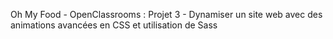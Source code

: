 Oh My Food -
OpenClassrooms : Projet 3 -
Dynamiser un site web avec des animations avancées en CSS et utilisation de Sass
